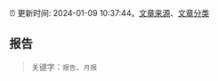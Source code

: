 :alarm_clock: 更新时间: 2024-01-09 10:37:44。[文章来源](/README.md)、[文章分类](/TAGS.md)

## 报告


> 关键字：`报告`、`月报`



